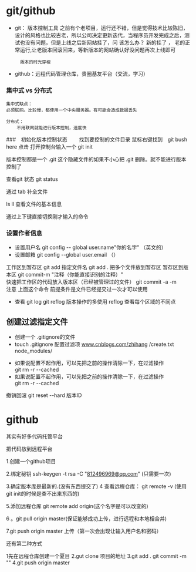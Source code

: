 # git/github

 - git： 版本控制工具
         之前有个老项目，运行还不错，但是觉得技术比较陈旧，设计的风格也比较古老，所以公司决定更新迭代，当程序员开发完成之后，测试也没有问题，但是上线之后新网站挂了，问 该怎么办？
         新的挂了 ， 老的正常运行,让老版本回滚回来，等新版本的网站确认好没问题再次上线即可
         
         版本的时光穿梭
          
 - github：远程代码管理仓库，贵圈基友平台（交流，学习）
 

 ### 集中式 vs 分布式

    集中式缺点：
    必须联网。比较慢，都使用一个中央服务器。有可能会造成数据丢失

    分布式：
        不用联网就能进行版本控制，速度快


###　初始化版本控制状态　　
    找到要控制的文件目录 鼠标右键找到　git bush  here 点击
    打开控制台输入一个 git init 
 
   版本控制都是一个 .git 这个隐藏文件的如果不小心把 .git 
   删除。就不能进行版本控制了

   查看git 状态   git status

   通过 tab  补全文件

   ls ll 查看文件的基本信息

   通过上下键直接切换刚才输入的命令
###  设置作者信息
  - 设置用户名  git config -- global user.name"你的名字" （英文的）
  - 设置邮箱 git config --global user.email （）


   工作区到暂存区 
        git add  指定文件名
        git add . 把多个文件放到暂存区
        暂存区到版本区
        git commit-m "注释（你能直接识别的注释）"       
        快速把工作区的代码放入版本区（已经被管理过的文件）
        git commit -a -m                            
        注意 上面这个命令 前提条件是文件已经提交过一次才可以使用 
 - 查看 
  git log
  git reflog
  版本操作的多使用 reflog
  查看每个区域的不同点

## 创建过滤指定文件
 - 创建一个 .gitignore的文件
  - touch     .gitignore 
  配置过滤项
  www.cnblogs.com/zhihang
    /create.txt 
     node_modules/
         

 +   如果说配置不起作用，可以先把之前的操作清除一下，在过滤操作     
git rm -r --cached
 +   如果说配置不起作用，可以先把之前的操作清除一下，在过滤操作     
git rm -r --cached

撤销回滚
git reset --hard 版本ID


# github
 其实有好多代码托管平台


 把代码放到远程平台

 1.创建一个github项目

 2.绑定秘钥 
   ssh-keygen -t rsa -C "812496969@qq.com" (只需要一次)

   3.确定版本库是最新的.(没有东西提交了)
  4 查看远程仓库：
  git remote -v (使用git init的时候是查不出来东西的)

  5.添加远程仓库
   git remote add origin(这个名字是可以改变的) 

   6 。git pull origin master(保证能够成功上传，进行远程和本地相合并)

  7.git push origin master 上传（第一次会出现让输入用户名和密码）


还有第二种方式

1先在远程仓库创建一个夏目
2.gut clone 项目的地址
3.git add . git commit -m ""
4.git push origin master
 
